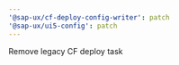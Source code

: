 ```yaml
---
'@sap-ux/cf-deploy-config-writer': patch
'@sap-ux/ui5-config': patch
---
```


Remove legacy CF deploy task

